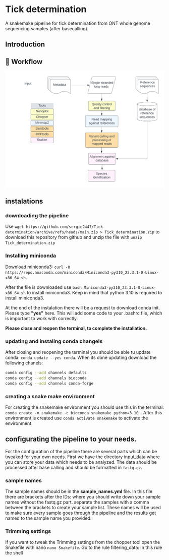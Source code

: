 # Tick determination
A snakemake pipeline for tick determination from ONT whole genome sequencing samples (after basecalling).

## Introduction

## 🐍 Workflow

![Workflow](https://github.com/sergio2447/Tick-determination/blob/main/Blank%20diagram.png)

## instalations

### downloading the pipeline
Use `wget https://github.com/sergio2447/Tick-determination/archive/refs/heads/main.zip > Tick_determination.zip`  to download this repository from github and unzip the file with `unzip Tick_determination.zip`

### Installing miniconda
Download miniconda3: `curl -O https://repo.anaconda.com/miniconda/Miniconda3-py310_23.3.1-0-Linux-x86_64.sh`.

After the file is downloaded use `bash Miniconda3-py310_23.3.1-0-Linux-x86_64.sh` to install miniconda3. Keep in mind that python 3.10 is required to install miniconda3.

At the end of the instalation there will be a request to download conda init. Please type **"yes"** here. This will add some code to your .bashrc file, which is important to work with correctly.

**Please close and reopen the terminal, to complete the installation.**

### updating and instaling conda changels
After closing and reopening the terminal you should be able tu update conda: `conda update --yes conda`.
When its done updating download the following chanels:

```bash
conda config --add channels defaults
conda config --add channels bioconda
conda config --add channels conda-forge
```

### creating a snake make environment
For creating the snakemake environment you should use this in the terminal: `conda create -n snakemake -c bioconda snakemake python=3.10 `.  After this environment is created use `conda activate snakemake` to activate the environment.

## configurating the pipeline to your needs.
For the configuration of the pipeline there are several parts which can be tweaked for your own needs.
First we have the directory input_data where you can store your data which needs to be analyzed. The data should be processed after base calling and should be formatted in `fastq.gz`.

### sample names
The sample names should be in the **sample_names.yml** file. In this file there are brackets after the IDs: where you should write down your sample names without the fastq.gz part. separate the samples with a comma between the brackets to create your sample list. These names will be used to make sure every sample goes through the pipeline and the results get named to the sample name you provided.

### Trimming settings
If you want to tweak the Trimming settings from the chopper tool open the Snakefile with nano `nano Snakefile`. Go to the rule filtering_data: In this rule the shell 
